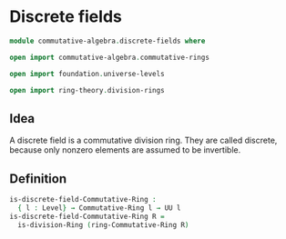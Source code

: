 #  Discrete fields

```agda
module commutative-algebra.discrete-fields where

open import commutative-algebra.commutative-rings

open import foundation.universe-levels

open import ring-theory.division-rings
```

## Idea

A discrete field is a commutative division ring. They are called discrete, because only nonzero elements are assumed to be invertible.

## Definition

```agda
is-discrete-field-Commutative-Ring :
  { l : Level} → Commutative-Ring l → UU l
is-discrete-field-Commutative-Ring R =
  is-division-Ring (ring-Commutative-Ring R)
```
